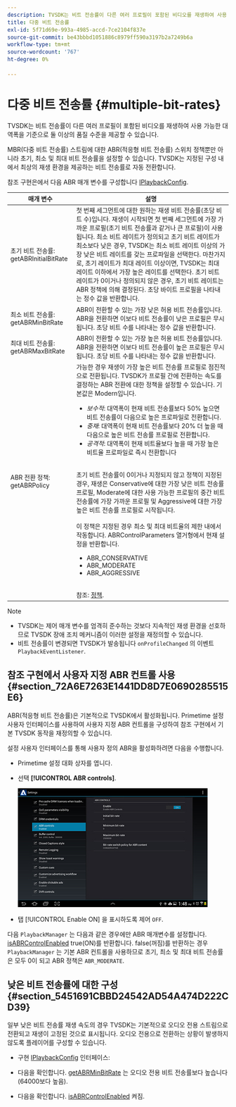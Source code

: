 ```yaml
---
description: TVSDK는 비트 전송률이 다른 여러 프로필이 포함된 비디오를 재생하여 사용 가능한 대역폭을 기준으로 둘 이상의 품질 수준을 제공할 수 있습니다.
title: 다중 비트 전송률
exl-id: 5f71d69e-993a-4985-accd-7ce2104f837e
source-git-commit: be43bbbd1051886c8979ff590a3197b2a7249b6a
workflow-type: tm+mt
source-wordcount: '767'
ht-degree: 0%

---
```


# 다중 비트 전송률 {#multiple-bit-rates}

TVSDK는 비트 전송률이 다른 여러 프로필이 포함된 비디오를 재생하여 사용 가능한 대역폭을 기준으로 둘 이상의 품질 수준을 제공할 수 있습니다.

MBR(다중 비트 전송률) 스트림에 대한 ABR(적응형 비트 전송률) 스위치 정책뿐만 아니라 초기, 최소 및 최대 비트 전송률을 설정할 수 있습니다. TVSDK는 지정된 구성 내에서 최상의 재생 환경을 제공하는 비트 전송률로 자동 전환합니다.

참조 구현은에서 다음 ABR 매개 변수를 구성합니다 [IPlaybackConfig](https://help.adobe.com/en_US/primetime/api/reference_implementation/android/javadoc/com/adobe/primetime/reference/config/IPlaybackConfig.html).

| 매개 변수 | 설명 |
|--- |--- |
| 초기 비트 전송률: getABRInitialBitRate | 첫 번째 세그먼트에 대한 원하는 재생 비트 전송률(초당 비트 수)입니다. 재생이 시작되면 첫 번째 세그먼트에 가장 가까운 프로필(초기 비트 전송률과 같거나 큰 프로필)이 사용됩니다.  최소 비트 레이트가 정의되고 초기 비트 레이트가 최소보다 낮은 경우, TVSDK는 최소 비트 레이트 이상의 가장 낮은 비트 레이트를 갖는 프로파일을 선택한다. 마찬가지로, 초기 레이트가 최대 레이트 이상이면, TVSDK는 최대 레이트 이하에서 가장 높은 레이트를 선택한다. 초기 비트 레이트가 0이거나 정의되지 않은 경우, 초기 비트 레이트는 ABR 정책에 의해 결정된다.  초당 바이트 프로필을 나타내는 정수 값을 반환합니다. |
| 최소 비트 전송률: getABRMinBitRate | ABR이 전환할 수 있는 가장 낮은 허용 비트 전송률입니다. ABR을 전환하면 이보다 비트 전송률이 낮은 프로필은 무시됩니다. 초당 비트 수를 나타내는 정수 값을 반환합니다. |
| 최대 비트 전송률: getABRMaxBitRate | ABR이 전환할 수 있는 가장 높은 허용 비트 전송률입니다. ABR을 전환하면 이보다 비트 전송률이 높은 프로필은 무시됩니다. 초당 비트 수를 나타내는 정수 값을 반환합니다. |
| ABR 전환 정책: getABRPolicy | 가능한 경우 재생이 가장 높은 비트 전송률 프로필로 점진적으로 전환됩니다. TVSDK가 프로필 간에 전환하는 속도를 결정하는 ABR 전환에 대한 정책을 설정할 수 있습니다. 기본값은 Modern입니다. <ul><li>*보수적*: 대역폭이 현재 비트 전송률보다 50% 높으면 비트 전송률이 다음으로 높은 프로파일로 전환합니다. </li><li>*중재*: 대역폭이 현재 비트 전송률보다 20% 더 높을 때 다음으로 높은 비트 전송률 프로필로 전환합니다.</li><li>*공격적*: 대역폭이 현재 비트율보다 높을 때 가장 높은 비트율 프로파일로 즉시 전환합니다</li></ul><br/>초기 비트 전송률이 0이거나 지정되지 않고 정책이 지정된 경우, 재생은 Conservative에 대한 가장 낮은 비트 전송률 프로필, Moderate에 대한 사용 가능한 프로필의 중간 비트 전송률에 가장 가까운 프로필 및 Aggressive에 대한 가장 높은 비트 전송률 프로필로 시작됩니다.<br/><br/>이 정책은 지정된 경우 최소 및 최대 비트율의 제한 내에서 작동합니다.  ABRControlParameters 열거형에서 현재 설정을 반환합니다. <ul><li>ABR_CONSERVATIVE</li><li>ABR_MODERATE </li><li>ABR_AGGRESSIVE</li></ul><br>참조: [정책](https://help.adobe.com/en_US/primetime/api/psdk/javadoc/com/adobe/mediacore/ABRControlParameters.ABRPolicy.html). |

>[!NOTE]
>
>* TVSDK는 제어 매개 변수를 엄격히 준수하는 것보다 지속적인 재생 환경을 선호하므로 TVSDK 장애 조치 메커니즘이 이러한 설정을 재정의할 수 있습니다.
>* 비트 전송률이 변경되면 TVSDK가 발송됩니다 `onProfileChanged` 의 이벤트 `PlaybackEventListener`.


## 참조 구현에서 사용자 지정 ABR 컨트롤 사용 {#section_72A6E7263E1441DD8D7E0690285515E6}

ABR(적응형 비트 전송률)은 기본적으로 TVSDK에서 활성화됩니다. Primetime 설정 사용자 인터페이스를 사용하여 사용자 지정 ABR 컨트롤을 구성하여 참조 구현에서 기본 TVSDK 동작을 재정의할 수 있습니다.

설정 사용자 인터페이스를 통해 사용자 정의 ABR을 활성화하려면 다음을 수행합니다.

* Primetime 설정 대화 상자를 엽니다.
* 선택 **[!UICONTROL ABR controls]**.

   ![](assets/abr-configuration.jpg)

* 탭 [!UICONTROL Enable ON] 을 표시하도록 제어 `OFF`.

다음 `PlaybackManager` 는 다음과 같은 경우에만 ABR 매개변수를 설정합니다. [isABRControlEnabled](https://help.adobe.com/en_US/primetime/api/reference_implementation/android/javadoc/com/adobe/primetime/reference/config/IPlaybackConfig.html) true(ON)를 반환합니다. false(꺼짐)를 반환하는 경우 `PlaybackManager` 는 기본 ABR 컨트롤을 사용하므로 초기, 최소 및 최대 비트 전송률은 모두 0이 되고 ABR 정책은 `ABR_MODERATE`.

## 낮은 비트 전송률에 대한 구성 {#section_5451691CBBD24542AD54A474D222CD39}

일부 낮은 비트 전송률 재생 속도의 경우 TVSDK는 기본적으로 오디오 전용 스트림으로 전환되고 재생이 고정된 것으로 표시됩니다. 오디오 전용으로 전환하는 상황이 발생하지 않도록 플레이어를 구성할 수 있습니다.

* 구현 [IPlaybackConfig](https://help.adobe.com/en_US/primetime/api/reference_implementation/android/javadoc/com/adobe/primetime/reference/config/IPlaybackConfig.html) 인터페이스:

* 다음을 확인합니다. [getABRMinBitRate](https://help.adobe.com/en_US/primetime/api/reference_implementation/android/javadoc/com/adobe/primetime/reference/config/IPlaybackConfig.html#getABRMinBitRate()) 는 오디오 전용 비트 전송률보다 높습니다(64000보다 높음).
* 다음을 확인합니다. [isABRControlEnabled](https://help.adobe.com/en_US/primetime/api/reference_implementation/android/javadoc/com/adobe/primetime/reference/config/IPlaybackConfig.html#isABRControlEnabled()) 켜짐.
